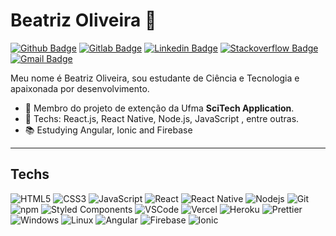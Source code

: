 # Beatriz Oliveira 🤟

[![Github Badge](https://img.shields.io/badge/-Github-000?style=flat-square&logo=Github&logoColor=white&link=https://github.com/BeatrizOliveira250)](https://github.com/BeatrizOliveira250)
[![Gitlab Badge](https://img.shields.io/badge/-Gitlab-F6C600?style=flat-square&logo=Gitlab&logoColor=white&link=https://gitlab.com/BeatrizOliveira250)](https://gitlab.com/BeatrizOliveira250)
[![Linkedin Badge](https://img.shields.io/badge/-LinkedIn-blue?style=flat-square&logo=Linkedin&logoColor=white&link=https://www.linkedin.com/in/beatriiz-oliveiraa/)](https://www.linkedin.com/in/beatriiz-oliveiraa/)
[![Stackoverflow Badge](https://img.shields.io/badge/-Stackoverflow-4CA143?style=flat-square&logo=Stackoverflow&logoColor=white&link=https://pt.stackoverflow.com/users/198568/beatriz-oliveira)](https://pt.stackoverflow.com/users/198568/beatriz-oliveira)
[![Gmail Badge](https://img.shields.io/badge/-Gmail-c14438?style=flat-square&logo=Gmail&logoColor=white&link=mailto:anabeatrizxoliveira@gmail.com)](mailto:anabeatrizxoliveira@gmail.com)


Meu nome é Beatriz Oliveira, sou estudante de Ciência e Tecnologia e apaixonada por desenvolvimento.

- 📌 Membro do projeto de extenção da Ufma **SciTech Application**.
- 📒 Techs: React.js, React Native, Node.js, JavaScript , entre outras.
- 📚 Estudying Angular, Ionic and Firebase


---

## Techs

  ![HTML5](https://img.shields.io/badge/-HTML5-E34F26?style=flat-square&logo=html5&logoColor=white)
  ![CSS3](https://img.shields.io/badge/-CSS3-549FDE?style=flat-square&logo=css3&logoColor=white)
  ![JavaScript](https://img.shields.io/badge/-JavaScript-F7B93E?style=flat-square&logo=javascript&logoColor=fff)
  ![React](https://img.shields.io/badge/-React.js-45b8d8?style=flat-square&logo=react&logoColor=white)
  ![React Native](https://img.shields.io/badge/-React%20Native-45b8d8?style=flat-square&logo=react&logoColor=white)
  ![Nodejs](https://img.shields.io/badge/-Node.js-43853d?style=flat-square&logo=Node.js&logoColor=white)
  ![Git](https://img.shields.io/badge/-Git-F05032?style=flat-square&logo=git&logoColor=white)
  ![npm](https://img.shields.io/badge/-NPM-CB3837?style=flat-square&logo=npm&logoColor=white)
  ![Styled Components](https://img.shields.io/badge/-Styled_Components-db7092?style=flat-square&logo=styled-components&logoColor=white)
  ![VSCode](https://img.shields.io/badge/-VSCode-0085D1?style=flat-square&logo=visual-studio-code&logoColor=white)
  ![Vercel](https://img.shields.io/badge/-Vercel-000?style=flat-square&logo=vercel&logoColor=white)
  ![Heroku](https://img.shields.io/badge/-Heroku-430098?style=flat-square&logo=heroku&logoColor=white)
  ![Prettier](https://img.shields.io/badge/-Prettier-1A2B34?style=flat-square&logo=prettier&logoColor=white)
  ![Windows](https://img.shields.io/badge/-Windows-00ADEF?style=flat-square&logo=windows&logoColor=white)
  ![Linux](https://img.shields.io/badge/-Linux-16C60C?style=flat-square&logo=linux&logoColor=white)
  ![Angular](https://img.shields.io/badge/-Angular-EE1717?style=flat-square&logo=angular&logoColor=white)
  ![Firebase](https://img.shields.io/badge/-Firebase-F6C600?style=flat-square&logo=firebase&logoColor=white)
  ![Ionic](https://img.shields.io/badge/-Ionic-4BA6DA?style=flat-square&logo=ionic&logoColor=white)
</details>











 
